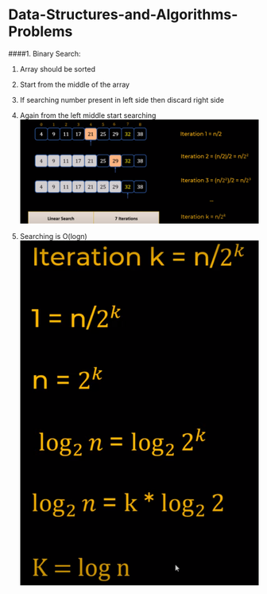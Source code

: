 # Data-Structures-and-Algorithms-Problems
####1. Binary Search:

1. Array should be sorted
2. Start from the middle of the array
3. If searching number present in left side then discard right side
4. Again from the left middle start searching
![img.png](img.png)

5. Searching is O(logn)
![img_1.png](img_1.png)
